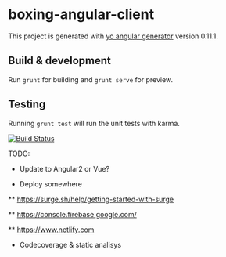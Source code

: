 # boxing-angular-client

This project is generated with [yo angular generator](https://github.com/yeoman/generator-angular)
version 0.11.1.

## Build & development

Run `grunt` for building and `grunt serve` for preview.

## Testing

Running `grunt test` will run the unit tests with karma.

[![Build Status](https://travis-ci.org/razbomi/boxing-angular-client.svg?branch=master)](https://travis-ci.org/razbomi/boxing-angular-client)

TODO:

* Update to Angular2 or Vue?

* Deploy somewhere 

** https://surge.sh/help/getting-started-with-surge

** https://console.firebase.google.com/

** https://www.netlify.com

* Codecoverage & static analisys

